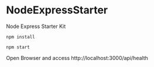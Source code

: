 # NodeExpressStarter
Node Express Starter Kit

`npm install`

`npm start`

Open Browser and access http://localhost:3000/api/health

